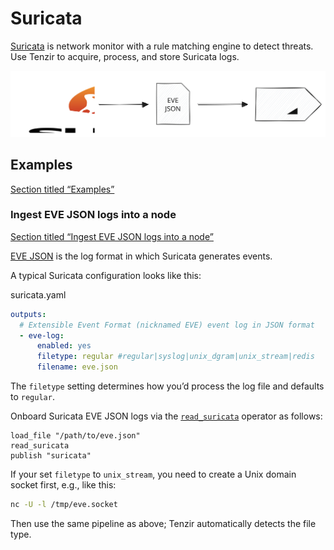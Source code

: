 # Suricata

[Suricata](https://suricata.io/) is network monitor with a rule matching engine to detect threats. Use Tenzir to acquire, process, and store Suricata logs.

![Suricata](/_astro/suricata.DtM9yz2q_19DKCs.svg)

## Examples

[Section titled “Examples”](#examples)

### Ingest EVE JSON logs into a node

[Section titled “Ingest EVE JSON logs into a node”](#ingest-eve-json-logs-into-a-node)

[EVE JSON](https://docs.suricata.io/en/latest/output/eve/eve-json-output.html) is the log format in which Suricata generates events.

A typical Suricata configuration looks like this:

suricata.yaml

```yaml
outputs:
  # Extensible Event Format (nicknamed EVE) event log in JSON format
  - eve-log:
      enabled: yes
      filetype: regular #regular|syslog|unix_dgram|unix_stream|redis
      filename: eve.json
```

The `filetype` setting determines how you’d process the log file and defaults to `regular`.

Onboard Suricata EVE JSON logs via the [`read_suricata`](/reference/operators/read_suricata) operator as follows:

```tql
load_file "/path/to/eve.json"
read_suricata
publish "suricata"
```

If your set `filetype` to `unix_stream`, you need to create a Unix domain socket first, e.g., like this:

```bash
nc -U -l /tmp/eve.socket
```

Then use the same pipeline as above; Tenzir automatically detects the file type.